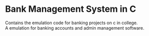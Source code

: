 # Bank Management System in C

Contains the emulation code for banking projects on c in college.<br>
A emulation for banking accounts and admin management software.
